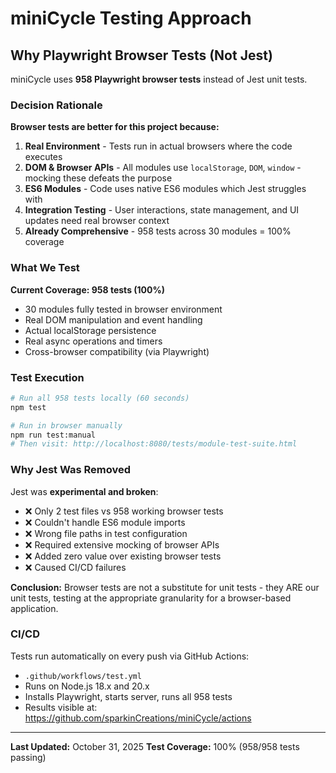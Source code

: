 # miniCycle Testing Approach

## Why Playwright Browser Tests (Not Jest)

miniCycle uses **958 Playwright browser tests** instead of Jest unit tests.

### Decision Rationale

**Browser tests are better for this project because:**

1. **Real Environment** - Tests run in actual browsers where the code executes
2. **DOM & Browser APIs** - All modules use `localStorage`, `DOM`, `window` - mocking these defeats the purpose
3. **ES6 Modules** - Code uses native ES6 modules which Jest struggles with
4. **Integration Testing** - User interactions, state management, and UI updates need real browser context
5. **Already Comprehensive** - 958 tests across 30 modules = 100% coverage

### What We Test

**Current Coverage: 958 tests (100%)**

- 30 modules fully tested in browser environment
- Real DOM manipulation and event handling
- Actual localStorage persistence
- Real async operations and timers
- Cross-browser compatibility (via Playwright)

### Test Execution

```bash
# Run all 958 tests locally (60 seconds)
npm test

# Run in browser manually
npm run test:manual
# Then visit: http://localhost:8080/tests/module-test-suite.html
```

### Why Jest Was Removed

Jest was **experimental and broken**:
- ❌ Only 2 test files vs 958 working browser tests
- ❌ Couldn't handle ES6 module imports
- ❌ Wrong file paths in test configuration
- ❌ Required extensive mocking of browser APIs
- ❌ Added zero value over existing browser tests
- ❌ Caused CI/CD failures

**Conclusion:** Browser tests are not a substitute for unit tests - they ARE our unit tests, testing at the appropriate granularity for a browser-based application.

### CI/CD

Tests run automatically on every push via GitHub Actions:
- `.github/workflows/test.yml`
- Runs on Node.js 18.x and 20.x
- Installs Playwright, starts server, runs all 958 tests
- Results visible at: https://github.com/sparkinCreations/miniCycle/actions

---

**Last Updated:** October 31, 2025
**Test Coverage:** 100% (958/958 tests passing)
